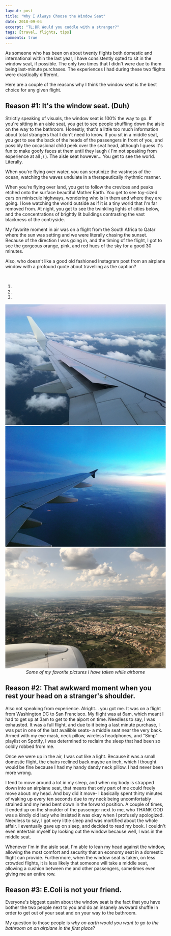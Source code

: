 ```yaml
---
layout: post
title: "Why I Always Choose the Window Seat"
date: 2018-09-04
excerpt: "TL;DR Would you cuddle with a stranger?"
tags: [travel, flights, tips]
comments: true
---
```

As someone who has been on about twenty flights both domestic and international within the last year, I have consistently opted to sit in the window seat, if possible. The only two times that I didn't were due to them being last-minute purchases. The experiences I had during these two flights were drastically different.

Here are a couple of the reasons why I think the window seat is the best choice for any given flight.


## Reason #1: It's the window seat. (Duh)

Strictly speaking of visuals, the window seat is 100% the way to go. If you're sitting in an aisle seat, you get to see people shuffling down the aisle on the way to the bathroom. Honestly, that's a little too much information about total strangers that I don't need to know. If you sit in a middle seat, you get to see the back of the heads of the passengers in front of you, and possibly the occasional child peek over the seat head, although I guess it's fun to make goofy faces at them until they laugh ( I'm not speaking from experience at all ;) ). The aisle seat however... You get to see the world. Literally. 

When you're flying over water, you can scrutinize the vastness of the ocean, watching the waves undulate in a therapeutically rhythmic manner. 

When you're flying over land, you get to follow the crevices and peaks etched onto the surface beautiful Mother Earth. You get to see toy-sized cars on miniscule highways, wondering who is in them and where they are going. I love watching the world outside as if it is a tiny world that I'm far removed from. At night, you get to see the twinkling lights of cities below, and the concentrations of brightly lit buildings contrasting the vast blackness of the contryside.

My favorite moment in air was on a flight from the South Africa to Qatar where the sun was setting and we were literally chasing the sunset. Because of the direction I was going in, and the timing of the flight, I got to see the gorgeous orange, pink, and red hues of the sky for a good 30 minutes. 

Also, who doesn't like a good old fashioned Instagram post from an airplane window with a profound quote about travelling as the caption?


<br/>

<script type="text/javascript" src="https://code.jquery.com/jquery.min.js"></script>
<script src="https://netdna.bootstrapcdn.com/bootstrap/3.0.3/js/bootstrap.min.js"></script>
<body>
<div class="bs-example">
    <div id="myCarousel" class="carousel slide" data-interval="6500" data-ride="carousel">
    	<!-- Carousel indicators -->
        <ol class="carousel-indicators">
            <li data-target="#myCarousel" data-slide-to="0" class="active"></li>
            <li data-target="#myCarousel" data-slide-to="1"></li>
            <li data-target="#myCarousel" data-slide-to="2"></li>
        </ol>   
       <!-- Carousel items -->
        <div class="carousel-inner">
            <div class="active item carousel-fade">
                <img src="/assets/img/Airplanes/air3.jpg">
            </div>
            <div class="item carousel-fade">
                <img src="/assets/img/Airplanes/air1.jpg">
            </div>
            <div class="item carousel-fade">
                <img src="/assets/img/Airplanes/Florence_airborne.jpg">
            </div>
        </div>
        <!-- Carousel nav -->
        <a class="carousel-control left" href="#myCarousel" data-slide="prev">
            <span class="glyphicon glyphicon-chevron-left"></span>
        </a>
        <a class="carousel-control right" href="#myCarousel" data-slide="next">
            <span class="glyphicon glyphicon-chevron-right"></span>
        </a>
    </div>
</div>
</body>

<center><i> Some of my favorite pictures I have taken while airborne </i></center>



## Reason #2: That awkward moment when you rest your head on a stranger's shoulder.

Also not speaking from experience. Alright... you got me. It was on a flight from Washington DC to San Francisco. My flight was at 6am, which meant I had to get up at 3am to get to the aiport on time. Needless to say, I was exhausted. It was a full flight, and due to it being a last minute purchase, I was put in one of the last availible seats- a middle seat near the very back. Armed with my eye mask, neck pillow, wireless headphones, and "Simp" playlist on Spotify, I was determined to reclaim the sleep that had been so coldly robbed from me. 

Once we were up in the air, I was out like a light. Because it was a small domestic flight, the chairs reclined back maybe an inch, which I thought would be fine because I had my handy dandy neck pillow. I had never been more wrong. 

I tend to move around a lot in my sleep, and when my body is strapped down into an airplane seat, that means that only part of me could freely move about: my head. And boy did it move- I basically spent thirty minutes of waking up every ten seconds due to my neck being uncomfortably strained and my head bent down in the forward position. A couple of times, it ended up on the shoulder of the passenger next to me, who THANK GOD was a kindly old lady who insisted it was okay when I profusely apologized. Needless to say, I got very little sleep and was mortified about the whole affair. I eventually gave up on sleep, and decided to read my book. I couldn't even entertain myself by looking out the window because well, I was in the middle seat.

Whenever I'm in the aisle seat, I'm able to lean my head against the window, allowing the most comfort and security that an economy seat in a domestic flight can provide. Furthermore, when the window seat is taken, on less crowded flights, it is less likely that someone will take a middle seat, allowing a cushion between me and other passengers, sometimes even giving me an entire row.

## Reason #3: E.Coli is not your friend.

Everyone's biggest qualm about the window seat is the fact that you have bother the two people next to you and do an insanely awkward shuffle in order to get out of your seat and on your way to the bathroom.

My question to those people is <i>why on earth would you want to go to the bathroom on an airplane in the first place</i>?



